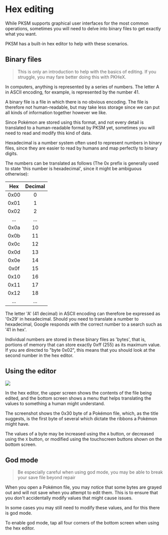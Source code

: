 # Hex editing

While PKSM supports graphical user interfaces for the most common
operations, sometimes you will need to delve into binary files to get
exactly what you want.

PKSM has a built-in hex editor to help with these scenarios.

## Binary files

> This is only an introduction to help with the basics of editing. If
> you struggle, you may fare better doing this with PKHeX.

In computers, anything is represented by a series of numbers. The
letter A in ASCII encoding, for example, is represented by the number
41.

A binary file is a file in which there is no obvious encoding. The
file is therefore not human-readable, but may take less storage since
we can put all kinds of information together however we like.

Since Pokémon are stored using this format, and not every detail is
translated to a human-readable format by PKSM yet, sometimes you will
need to read and modify this kind of data.

Hexadecimal is a number system often used to represent numbers in
binary files, since they are easier to read by humans and map
perfectly to binary digits.

The numbers can be translated as follows (The 0x prefix is generally
used to state 'this number is hexadecimal', since it might be
ambiguous otherwise):

| Hex  | Decimal |
| :--: | :-----: |
| 0x00 | 0       |
| 0x01 | 1       |
| 0x02 | 2       |
| ...  | ...     |
| 0x0a | 10      |
| 0x0b | 11      |
| 0x0c | 12      |
| 0x0d | 13      |
| 0x0e | 14      |
| 0x0f | 15      |
| 0x10 | 16      |
| 0x11 | 17      |
| 0x12 | 18      |
| ...  | ...     |

The letter 'A' (41 decimal) in ASCII encoding can therefore be
expressed as '0x29' in hexadecimal. Should you need to translate a
number to hexadecimal, Google responds with the correct number to a
search such as '41 in hex'.

Individual numbers are stored in these binary files as 'bytes', that
is, portions of memory that can store exactly 0xff (255) as its
maximum value. If you are directed to "byte 0x02", this means that you
should look at the second number in the hex editor.

## Using the editor

![](https://i.imgur.com/EyTwxIc.png)

In the hex editor, the upper screen shows the contents of the file
being edited, and the bottom screen shows a menu that helps
translating the values to something a human might understand.

The screenshot shows the 0x30 byte of a Pokémon file, which, as the
title suggests, is the first byte of several which dictate the ribbons
a Pokémon might have.

The values of a byte may be increased using the `A` button, or
decreased using the `X` button, or modified using the touchscreen
buttons shown on the bottom screen.

## God mode

> Be especially careful when using god mode, you may be able to break
> your save file beyond repair

When you open a Pokémon file, you may notice that some bytes are
grayed out and will not save when you attempt to edit them. This is to
ensure that you don't accidentally modify values that might cause
issues.

In some cases you may still need to modify these values, and for this
there is god mode.

To enable god mode, tap all four corners of the bottom screen when
using the hex editor.
